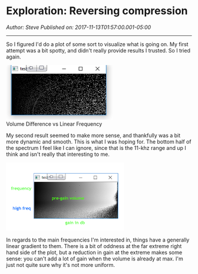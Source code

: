 # Exploration: Reversing compression

*Author: Steve*
*Published on: 2017-11-13T01:57:00.001-05:00*

---


  


So I figured I'd do a plot of some sort to visualize what is going on. My first attempt was a bit spotty, and didn't really provide results I trusted. So I tried again.

  


  


[![](Image2.png)](Image2.png)  
Volume Difference vs Linear Frequency

  


My second result seemed to make more sense, and thankfully was a bit more dynamic and smooth. This is what I was hoping for. The bottom half of the spectrum I feel like I can ignore, since that is the 11-khz range and up I think and isn't really that interesting to me. 

  
[![](Image5.png)](https://2.bp.blogspot.com/-ffttO5JFGJI/Wgk_msb5kUI/AAAAAAAA7ew/QzmnTu9kJOQeQiQpeFQoW8t2tFQYjRbMACLcBGAs/s1600/Image5.png)

In regards to the main frequencies I'm interested in, things have a generally linear gradient to them. There is a bit of oddness at the far extreme right hand side of the plot, but a reduction in gain at the extreme makes some sense: you can't add a lot of gain when the volume is already at max. I'm just not quite sure why it's not more uniform.
  
